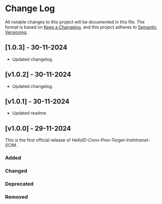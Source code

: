 # Change Log

All notable changes to this project will be documented in this file. The format is based on [Keep a Changelog](https://keepachangelog.com), and this project adheres to [Semantic Versioning](https://semver.org).

## [1.0.3] - 30-11-2024

- Updated changelog.

## [v1.0.2] - 30-11-2024

- Updated changelog.

## [v1.0.1] - 30-11-2024

- Updated readme.

## [v1.0.0] - 29-11-2024

This is the first official release of _HelloID-Conn-Prov-Target-IrisIntranet-SCIM_.

### Added

### Changed

### Deprecated

### Removed
